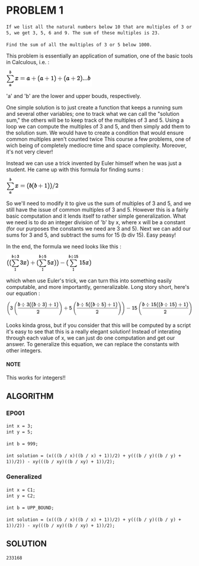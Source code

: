 # PROBLEM 1

``````
If we list all the natural numbers below 10 that are multiples of 3 or 5, we get 3, 5, 6 and 9. The sum of these multiples is 23.

Find the sum of all the multiples of 3 or 5 below 1000.
``````

This problem is essentially an application of sumation, one of the basic tools in Calculous, i.e. :



![Summation Formula](./assets/summation.png)

'a' and 'b' are the lower and upper bouds, respectively.


One simple solution is to just create a function that keeps a running sum and several other variables; one to track what we can call the "solution sum," the others will be to keep track of the multiples of 3 and 5. Using a loop we can compute the multiples of 3 and 5, and then simply add them to the solution sum. We would have to create a condition that would ensure common multiples aren't counted twice This course a few problems, one of wich being of completely mediocre time and space complexity. Moreover, it's not very clever!

Instead we can use a trick invented by Euler himself when he was just a student. He came up with this formula for finding sums :


![Euler's Summation Formula](./assets/eulerSummation.png)


So we'll need to modify it to give us the sum of multiples of 3 and 5, and we still have the issue of common multiples of 3 and 5. However this is a fairly basic computation and it lends itself to rather simple generalization. What we need is to do an integer division of 'b' by x, where x will be a constant (for our purposes the constants we need are 3 and 5). Next we can add our sums for 3 and 5, and subtract the sums for 15 (b div 15). Easy peasy!

In the end, the formula we need looks like this : 

![Utilzed Summation Formula](./assets/ourSummation.png)

which when use Euler's trick, we can turn this into something easily computable, and more importantly, gerneralizable. Long story short, here's our equation : 

![Specialized Euler Summation](./assets/ep1Summation.png)

Looks kinda gross, but if you consider that this will be computed by a script it's easy to see that this is a really elegant solution! Instead of interating through each value of x, we can just do one computation and get our answer. To generalize this equation, we can replace the constants with other integers.

#### NOTE

This works for integers!! 

## ALGORITHM


### EP001
``````
int x = 3; 
int y = 5; 

int b = 999;

int solution = (x(((b / x)((b / x) + 1))/2) + y(((b / y)((b / y) + 1))/2)) - xy(((b / xy)((b / xy) + 1))/2);
``````
### Generalized
``````
int x = C1; 
int y = C2; 

int b = UPP_BOUND;

int solution = (x(((b / x)((b / x) + 1))/2) + y(((b / y)((b / y) + 1))/2)) - xy(((b / xy)((b / xy) + 1))/2);
``````
## SOLUTION
``````
233168
``````